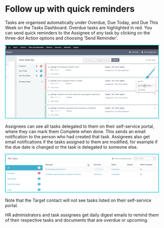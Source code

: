 Follow up with quick reminders
==========

Tasks are organised automatically under Overdue, Due Today, and Due This Week on the Tasks Dashboard. Overdue tasks are highlighted in red. You can send quick reminders to the Assignee of any task by clicking on the three-dot Action options and choosing ‘Send Reminder’.

![image](../img/quick-reminders.PNG)

Assignees can see all tasks delegated to them on their self-service portal, where they can mark them Complete when done. This sends an email notification to the person who had created that task. Assignees also get email notifications if the tasks assigned to them are modified, for example if the due date is changed or the task is delegated to someone else. 

![image](../img/my-tasks.PNG)

Note that the Target contact will not see tasks listed on their self-service portal. 


HR administrators and task assignees get daily digest emails to remind them of their respective tasks and documents that are overdue or upcoming. 
